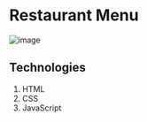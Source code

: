 # Restaurant Menu

![image](https://user-images.githubusercontent.com/92198960/192010882-148f678e-6bcd-4456-8ae2-41e3c4d8a34b.png)

## Technologies

1. HTML
2. CSS
3. JavaScript
